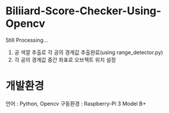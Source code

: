 # Biliiard-Score-Checker-Using-Opencv

Still Processing...
1. 공 색깔 추출로 각 공의 경계값 추출완료(using range_detector.py)
2. 각 공의 경계값 중간 좌표로 오브젝트 위치 설정

# 개발환경
언어 : Python, Opencv
구동환경 : Raspberry-Pi 3 Model B+
